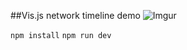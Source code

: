 ##Vis.js network timeline demo
![Imgur](https://i.imgur.com/x4vomF3.gif)

`npm install`
``npm run dev``